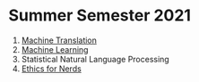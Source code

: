 # Summer Semester 2021

1. [Machine Translation](https://www.dfki.de/~steffen/mt-lecture-ss2021/)
2. [Machine Learning](https://cms.sic.saarland/ml/)
3. Statistical Natural Language Processing
4. [Ethics for Nerds](https://dcms.cs.uni-saarland.de/ethics_21/)

